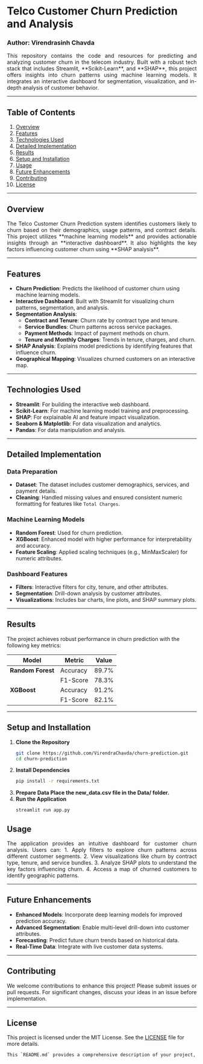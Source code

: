 # Telco Customer Churn Prediction and Analysis
### Author: Virendrasinh Chavda

<p align="justify">
This repository contains the code and resources for predicting and analyzing customer churn in the telecom industry. Built with a robust tech stack that includes Streamlit, **Scikit-Learn**, and **SHAP**, this project offers insights into churn patterns using machine learning models. It integrates an interactive dashboard for segmentation, visualization, and in-depth analysis of customer behavior.
</p>

---

## Table of Contents
1. [Overview](#overview)
2. [Features](#features)
3. [Technologies Used](#technologies-used)
4. [Detailed Implementation](#detailed-implementation)
5. [Results](#results)
6. [Setup and Installation](#setup-and-installation)
7. [Usage](#usage)
8. [Future Enhancements](#future-enhancements)
9. [Contributing](#contributing)
10. [License](#license)

---

## Overview
<p align="justify">
The Telco Customer Churn Prediction system identifies customers likely to churn based on their demographics, usage patterns, and contract details. This project utilizes **machine learning models** and provides actionable insights through an **interactive dashboard**. It also highlights the key factors influencing customer churn using **SHAP analysis**.
</p>

---

## Features
- **Churn Prediction**: Predicts the likelihood of customer churn using machine learning models.
- **Interactive Dashboard**: Built with Streamlit for visualizing churn patterns, segmentation, and analysis.
- **Segmentation Analysis**:
  - **Contract and Tenure**: Churn rate by contract type and tenure.
  - **Service Bundles**: Churn patterns across service packages.
  - **Payment Methods**: Impact of payment methods on churn.
  - **Tenure and Monthly Charges**: Trends in tenure, charges, and churn.
- **SHAP Analysis**: Explains model predictions by identifying features that influence churn.
- **Geographical Mapping**: Visualizes churned customers on an interactive map.

---

## Technologies Used
- **Streamlit**: For building the interactive web dashboard.
- **Scikit-Learn**: For machine learning model training and preprocessing.
- **SHAP**: For explainable AI and feature impact visualization.
- **Seaborn & Matplotlib**: For data visualization and analytics.
- **Pandas**: For data manipulation and analysis.

---

## Detailed Implementation

### Data Preparation
- **Dataset**: The dataset includes customer demographics, services, and payment details.
- **Cleaning**: Handled missing values and ensured consistent numeric formatting for features like `Total Charges`.

### Machine Learning Models
- **Random Forest**: Used for churn prediction.
- **XGBoost**: Enhanced model with higher performance for interpretability and accuracy.
- **Feature Scaling**: Applied scaling techniques (e.g., MinMaxScaler) for numeric attributes.

### Dashboard Features
- **Filters**: Interactive filters for city, tenure, and other attributes.
- **Segmentation**: Drill-down analysis by customer attributes.
- **Visualizations**: Includes bar charts, line plots, and SHAP summary plots.

---

## Results
The project achieves robust performance in churn prediction with the following key metrics:

| **Model**          | **Metric**       | **Value**  |
|---------------------|------------------|------------|
| **Random Forest**   | Accuracy         | 89.7%      |
|                     | F1-Score         | 78.3%      |
| **XGBoost**         | Accuracy         | 91.2%      |
|                     | F1-Score         | 82.1%      |

---

## Setup and Installation

1. **Clone the Repository**
   ```bash
   git clone https://github.com/VirendraChavda/churn-prediction.git
   cd churn-prediction
   ```
2. **Install Dependencies**
   ```bash
   pip install -r requirements.txt
   ```
3. **Prepare Data Place the new_data.csv file in the Data/ folder.**
4. **Run the Application**
   ```bash
   streamlit run app.py
   ```
## Usage
<p align="justify">
The application provides an intuitive dashboard for customer churn analysis. Users can:
1. Apply filters to explore churn patterns across different customer segments.
2. View visualizations like churn by contract type, tenure, and service bundles.
3. Analyze SHAP plots to understand the key factors influencing churn.
4. Access a map of churned customers to identify geographic patterns.
</p>

---

## Future Enhancements
- **Enhanced Models**: Incorporate deep learning models for improved prediction accuracy.
- **Advanced Segmentation**: Enable multi-level drill-down into customer attributes.
- **Forecasting**: Predict future churn trends based on historical data.
- **Real-Time Data**: Integrate with live customer data systems.

---

## Contributing
<p align="justify">
We welcome contributions to enhance this project! Please submit issues or pull requests. For significant changes, discuss your ideas in an issue before implementation.
</p>

---

## License
This project is licensed under the MIT License. See the [LICENSE](LICENSE) file for more details.
```bash
This `README.md` provides a comprehensive description of your project, including its features, technologies, setup instructions, and results. Let me know if you'd like any modifications or additional details!
```
